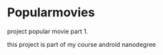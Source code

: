 # Popularmovies
project popular movie  part 1.

this project is part of my course android  nanodegree
